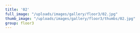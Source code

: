 ```yaml
---
title: '02'
full_image: "/uploads/images/gallery/floor3/02.jpg"
thumb_image: "/uploads/images/gallery/floor3/thumbs/02.jpg"
group: floor3
---
```


